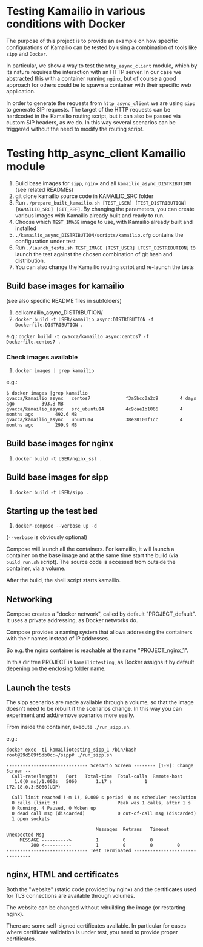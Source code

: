 # Testing Kamailio in various conditions with Docker

The purpose of this project is to provide an example on how specific configurations of Kamailio can be tested by using a combination of tools like `sipp` and `Docker`.

In particular, we show a way to test the `http_async_client` module, which by its nature requires the interaction with an HTTP server. In our case we abstracted this with a container running `nginx`, but of course a good approach for others could be to spawn a container with their specific web application.

In order to generate the requests from `http_async_client` we are using `sipp` to generate SIP requests.
The target of the HTTP requests can be hardcoded in the Kamailio routing script, but it can also be passed via custom SIP headers, as we do. In this way several scenarios can be triggered without the need to modify the routing script.


# Testing http_async_client Kamailio module

1. Build base images for `sipp`, `nginx` and all `kamailio_async_DISTRIBUTION` (see related READMEs)
1. git clone kamailio source code in KAMAILIO_SRC folder
1. Run `./prepare_built_kamailio.sh [TEST_USER] [TEST_DISTRIBUTION] [KAMAILIO_SRC] [GIT_REF]`. By changing the parameters, you can create various images with Kamailio already built and ready to run.
1. Choose which `TEST_IMAGE` image to use, with Kamailio already built and installed
1. `./kamailio_async_DISTRIBUTION/scripts/kamailio.cfg` contains the configuration under test
1. Run `./launch_tests.sh TEST_IMAGE [TEST_USER] [TEST_DISTRIBUTION]` to launch the test against the chosen combination of git hash and distribution.
1. You can also change the Kamailio routing script and re-launch the tests

## Build base images for kamailio

(see also specific README files in subfolders)

1. cd kamailio_async_DISTRIBUTION/
1. `docker build -t USER/kamailio_async:DISTRIBUTION -f Dockerfile.DISTRIBUTION .`

e.g.: `docker build -t gvacca/kamailio_async:centos7 -f Dockerfile.centos7 .`

### Check images available

1. `docker images | grep kamailio`

e.g.:

```
$ docker images |grep kamailio
gvacca/kamailio_async   centos7             f3a5bcc0a2d9        4 days ago          393.8 MB
gvacca/kamailio_async   src_ubuntu14        4c9cae1b1066        4 months ago        492.6 MB
gvacca/kamailio_async   ubuntu14            38e28100f1cc        4 months ago        299.9 MB
```

## Build base images for nginx

1. `docker build -t USER/nginx_ssl .`

## Build base images for sipp

1. `docker build -t USER/sipp .`

## Starting up the test bed

1. `docker-compose --verbose up -d`

(`--verbose` is obviously optional)

Compose will launch all the containers. For kamailio, it will launch a container on the base image and at the same time start the build (via `build_run.sh` script).
The source code is accessed from outside the container, via a volume.

After the build, the shell script starts kamailio.

## Networking

Compose creates a "docker network", called by default "PROJECT_default". It uses a private addressing, as Docker networks do.

Compose provides a naming system that allows addressing the containers with their names instead of IP addresses.

So e.g. the nginx container is reachable at the name "PROJECT_nginx_1".

In this dir tree PROJECT is `kamailiotesting`, as Docker assigns it by default depening on the enclosing folder name.

## Launch the tests

The sipp scenarios are made available through a volume, so that the image doesn't need to be rebuilt if the scenarios change. In this way you can experiment and add/remove scenarios more easily.

From inside the container, execute `./run_sipp.sh`.

e.g.:

```
docker exec -ti kamailiotesting_sipp_1 /bin/bash
root@29d589f5db0c:~/sipp# ./run_sipp.sh

------------------------------ Scenario Screen -------- [1-9]: Change Screen --
  Call-rate(length)   Port   Total-time  Total-calls  Remote-host
   1.0(0 ms)/1.000s   5060       1.17 s            1  172.18.0.3:5060(UDP)

  Call limit reached (-m 1), 0.000 s period  0 ms scheduler resolution
  0 calls (limit 3)                      Peak was 1 calls, after 1 s
  0 Running, 4 Paused, 0 Woken up
  0 dead call msg (discarded)            0 out-of-call msg (discarded)        
  1 open sockets                        

                                 Messages  Retrans   Timeout   Unexpected-Msg
     MESSAGE ---------->         1         0         0                  
         200 <----------         1         0         0         0        
------------------------------ Test Terminated --------------------------------
```

## nginx, HTML and certificates

Both the "website" (static code provided by nginx) and the certificates used for TLS connections are available through volumes.

The website can be changed without rebuilding the image (or restarting nginx).

There are some self-signed certificates available. In particular for cases where certificate validation is under test, you need to provide proper certificates.
